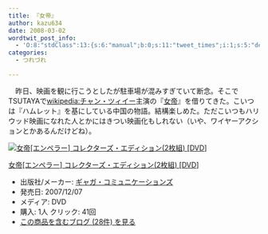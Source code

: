 ```yaml
---
title: 『女帝』
author: kazu634
date: 2008-03-02
wordtwit_post_info:
  - 'O:8:"stdClass":13:{s:6:"manual";b:0;s:11:"tweet_times";i:1;s:5:"delay";i:0;s:7:"enabled";i:1;s:10:"separation";s:2:"60";s:7:"version";s:3:"3.7";s:14:"tweet_template";b:0;s:6:"status";i:2;s:6:"result";a:0:{}s:13:"tweet_counter";i:2;s:13:"tweet_log_ids";a:1:{i:0;i:3787;}s:9:"hash_tags";a:0:{}s:8:"accounts";a:1:{i:0;s:7:"kazu634";}}'
categories:
  - つれづれ

---
```

<div class="section">
<p>
    　昨日、映画を観に行こうとしたが駐車場が混みすぎていて断念。そこでTSUTAYAで<a href="http://ja.wikipedia.org/wiki/%E3%83%81%E3%83%A3%E3%83%B3%E3%83%BB%E3%83%84%E3%82%A3%E3%82%A4%E3%83%BC" onclick="__gaTracker('send', 'event', 'outbound-article', 'http://ja.wikipedia.org/wiki/%E3%83%81%E3%83%A3%E3%83%B3%E3%83%BB%E3%83%84%E3%82%A3%E3%82%A4%E3%83%BC', 'wikipedia:チャン・ツィイー');" target="_blank">wikipedia:チャン・ツィイー</a>主演の『<a href="http://d.hatena.ne.jp/asin/B000V9LV9Y" onclick="__gaTracker('send', 'event', 'outbound-article', 'http://d.hatena.ne.jp/asin/B000V9LV9Y', '女帝');">女帝</a>』を借りてきた。こいつは『ハムレット』を基にしている中国の物語。結構楽しめた。ただこいつもハリウッド映画になれた人とかにはきつい映画化もしれない（いや、ワイヤーアクションとかあるんだけどね）。
</p>
  
<div class="hatena-asin-detail">
<a href="http://www.amazon.co.jp/dp/B000V9LV9Y/?tag=hatena_st1-22&ascsubtag=d-7ibv" onclick="__gaTracker('send', 'event', 'outbound-article', 'http://www.amazon.co.jp/dp/B000V9LV9Y/?tag=hatena_st1-22&ascsubtag=d-7ibv', '');"><img src="https://images-na.ssl-images-amazon.com/images/I/61nmwrHFsUL._SL160_.jpg" class="hatena-asin-detail-image" alt="女帝[エンペラー] コレクターズ・エディション(2枚組) [DVD]" title="女帝[エンペラー] コレクターズ・エディション(2枚組) [DVD]" /></a></p> 
    
<div class="hatena-asin-detail-info">
<p class="hatena-asin-detail-title">
<a href="http://www.amazon.co.jp/dp/B000V9LV9Y/?tag=hatena_st1-22&ascsubtag=d-7ibv" onclick="__gaTracker('send', 'event', 'outbound-article', 'http://www.amazon.co.jp/dp/B000V9LV9Y/?tag=hatena_st1-22&ascsubtag=d-7ibv', '女帝[エンペラー] コレクターズ・エディション(2枚組) [DVD]');">女帝[エンペラー] コレクターズ・エディション(2枚組) [DVD]</a>
</p>
      
<ul>
<li>
<span class="hatena-asin-detail-label">出版社/メーカー:</span> <a href="http://d.hatena.ne.jp/keyword/%A5%AE%A5%E3%A5%AC%A1%A6%A5%B3%A5%DF%A5%E5%A5%CB%A5%B1%A1%BC%A5%B7%A5%E7%A5%F3%A5%BA" onclick="__gaTracker('send', 'event', 'outbound-article', 'http://d.hatena.ne.jp/keyword/%A5%AE%A5%E3%A5%AC%A1%A6%A5%B3%A5%DF%A5%E5%A5%CB%A5%B1%A1%BC%A5%B7%A5%E7%A5%F3%A5%BA', 'ギャガ・コミュニケーションズ');" class="keyword">ギャガ・コミュニケーションズ</a>
</li>
<li>
<span class="hatena-asin-detail-label">発売日:</span> 2007/12/07
</li>
<li>
<span class="hatena-asin-detail-label">メディア:</span> DVD
</li>
<li>
<span class="hatena-asin-detail-label">購入</span>: 1人 <span class="hatena-asin-detail-label">クリック</span>: 41回
</li>
<li>
<a href="http://d.hatena.ne.jp/asin/B000V9LV9Y" onclick="__gaTracker('send', 'event', 'outbound-article', 'http://d.hatena.ne.jp/asin/B000V9LV9Y', 'この商品を含むブログ (28件) を見る');" target="_blank">この商品を含むブログ (28件) を見る</a>
</li>
</ul>
</div>
    
<div class="hatena-asin-detail-foot">
</div>
</div>
</div>
